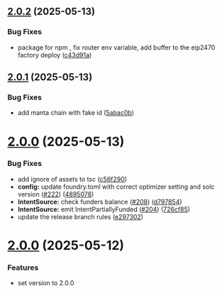 ## [2.0.2](https://github.com/eco/eco-routes/compare/v2.0.1...v2.0.2) (2025-05-13)

### Bug Fixes

- package for npm , fix router env variable, add buffer to the eip2470 factory deploy ([c43d91a](https://github.com/eco/eco-routes/commit/c43d91ac6359230c58a11fbcf8561e09eec4838e))

## [2.0.1](https://github.com/eco/eco-routes/compare/v2.0.0...v2.0.1) (2025-05-13)

### Bug Fixes

- add manta chain with fake id ([5abac0b](https://github.com/eco/eco-routes/commit/5abac0b6be5303d141e0d9a254fb3c2977774901))

# [2.0.0](https://github.com/eco/eco-routes/compare/v1.6.1...v2.0.0) (2025-05-13)

### Bug Fixes

- add ignore of assets to tsc ([c56f290](https://github.com/eco/eco-routes/commit/c56f290d40c982ac73db7e3ab52983acae484d45))
- **config:** update foundry.toml with correct optimizer setting and solc version ([#222](https://github.com/eco/eco-routes/issues/222)) ([4895078](https://github.com/eco/eco-routes/commit/48950783fe5afa632ab790a0f66ed061e569c416))
- **IntentSource:** check funders balance ([#208](https://github.com/eco/eco-routes/issues/208)) ([d797854](https://github.com/eco/eco-routes/commit/d79785448e6aa905c49d5c75252df3dd51daead4))
- **IntentSource:** emit IntentPartiallyFunded ([#204](https://github.com/eco/eco-routes/issues/204)) ([726cf85](https://github.com/eco/eco-routes/commit/726cf851c66a21770d05441768178f556a818eab))
- update the release branch rules ([e297302](https://github.com/eco/eco-routes/commit/e29730265af381425111a9045cf0bc976b997fb7))

# [2.0.0](https://github.com/eco/eco-routes/compare/v1.19.2-beta...77156f0fa0d0a0f9932d74270f2acebffc61fc97) (2025-05-12)

### Features

- set version to 2.0.0
